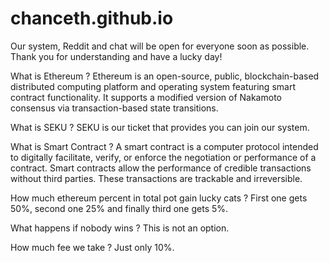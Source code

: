 # chanceth.github.io

Our system, Reddit and chat will be open for everyone soon as possible. Thank you for understanding and have a lucky day!

What is Ethereum ?
Ethereum is an open-source, public, blockchain-based distributed computing platform and operating system featuring smart contract functionality. It supports a modified version of Nakamoto consensus via transaction-based state transitions.

What is SEKU ?
SEKU is our ticket that provides you can join our system.

What is Smart Contract ?
A smart contract is a computer protocol intended to digitally facilitate, verify, or enforce the negotiation or performance of a contract. Smart contracts allow the performance of credible transactions without third parties. These transactions are trackable and irreversible.

How much ethereum percent in total pot gain lucky cats ?
First one gets 50%, second one 25% and finally third one gets 5%.

What happens if nobody wins ?
This is not an option.

How much fee we take ?
Just only 10%.
